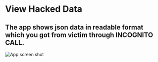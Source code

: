 # View Hacked Data
## The app shows json data in readable format which you got from victim through INCOGNITO CALL. 
![App screen shot](https://iili.io/JYvDqLF.md.jpg) 
